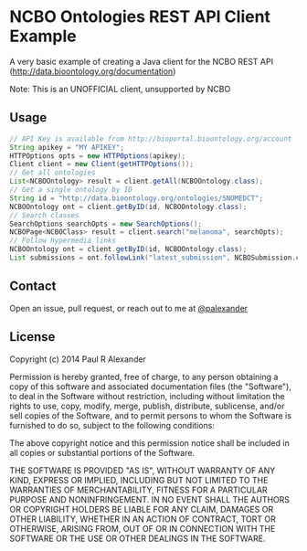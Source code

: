 # NCBO Ontologies REST API Client Example

A very basic example of creating a Java client for the NCBO REST API (http://data.bioontology.org/documentation)

Note: This is an UNOFFICIAL client, unsupported by NCBO

## Usage

```java
// API Key is available from http://bioportal.bioontology.org/account
String apikey = "MY APIKEY";
HTTPOptions opts = new HTTPOptions(apikey);
Client client = new Client(getHTTPOptions());
// Get all ontologies
List<NCBOOntology> result = client.getAll(NCBOOntology.class);
// Get a single ontology by ID
String id = "http://data.bioontology.org/ontologies/SNOMEDCT";
NCBOOntology ont = client.getByID(id, NCBOOntology.class);
// Search classes
SearchOptions searchOpts = new SearchOptions();
NCBOPage<NCBOClass> result = client.search("melanoma", searchOpts);
// Follow hypermedia links
NCBOOntology ont = client.getByID(id, NCBOOntology.class);
List submissions = ont.followLink("latest_submission", NCBOSubmission.class, opts);
```

## Contact

Open an issue, pull request, or reach out to me at [@palexander](https://twitter.com/palexander)

## License

Copyright (c) 2014 Paul R Alexander

Permission is hereby granted, free of charge, to any person obtaining a copy
of this software and associated documentation files (the "Software"), to deal
in the Software without restriction, including without limitation the rights
to use, copy, modify, merge, publish, distribute, sublicense, and/or sell
copies of the Software, and to permit persons to whom the Software is
furnished to do so, subject to the following conditions:

The above copyright notice and this permission notice shall be included in
all copies or substantial portions of the Software.

THE SOFTWARE IS PROVIDED "AS IS", WITHOUT WARRANTY OF ANY KIND, EXPRESS OR
IMPLIED, INCLUDING BUT NOT LIMITED TO THE WARRANTIES OF MERCHANTABILITY,
FITNESS FOR A PARTICULAR PURPOSE AND NONINFRINGEMENT. IN NO EVENT SHALL THE
AUTHORS OR COPYRIGHT HOLDERS BE LIABLE FOR ANY CLAIM, DAMAGES OR OTHER
LIABILITY, WHETHER IN AN ACTION OF CONTRACT, TORT OR OTHERWISE, ARISING FROM,
OUT OF OR IN CONNECTION WITH THE SOFTWARE OR THE USE OR OTHER DEALINGS IN
THE SOFTWARE.
